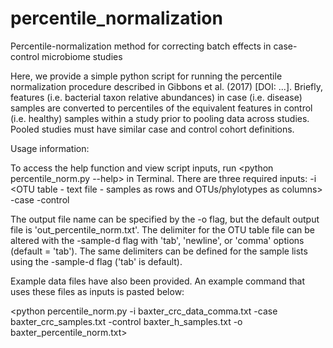 # percentile_normalization
Percentile-normalization method for correcting batch effects in case-control microbiome studies

Here, we provide a simple python script for running the percentile normalization procedure described in Gibbons et al. (2017) [DOI: ...]. Briefly, features (i.e. bacterial taxon relative abundances) in case (i.e. disease) samples are converted to percentiles of the equivalent features in control (i.e. healthy) samples within a study prior to pooling data across studies. Pooled studies must have similar case and control cohort definitions.

Usage information:

To access the help function and view script inputs, run <python percentile_norm.py --help> in Terminal. There are three required inputs: -i <OTU table - text file - samples as rows and OTUs/phylotypes as columns> -case <tab-delimited list of case sample names in the OTU table> -control <tab-delimited list of control sample names in the OTU table>

The output file name can be specified by the -o flag, but the default output file is 'out_percentile_norm.txt'. The delimiter for the OTU table file can be altered with the -sample-d flag with 'tab', 'newline', or 'comma' options (default = 'tab'). The same delimiters can be defined for the sample lists using the -sample-d flag ('tab' is default).

Example data files have also been provided. An example command that uses these files as inputs is pasted below:

<python percentile_norm.py -i baxter_crc_data_comma.txt -case baxter_crc_samples.txt -control baxter_h_samples.txt -o baxter_percentile_norm.txt>
